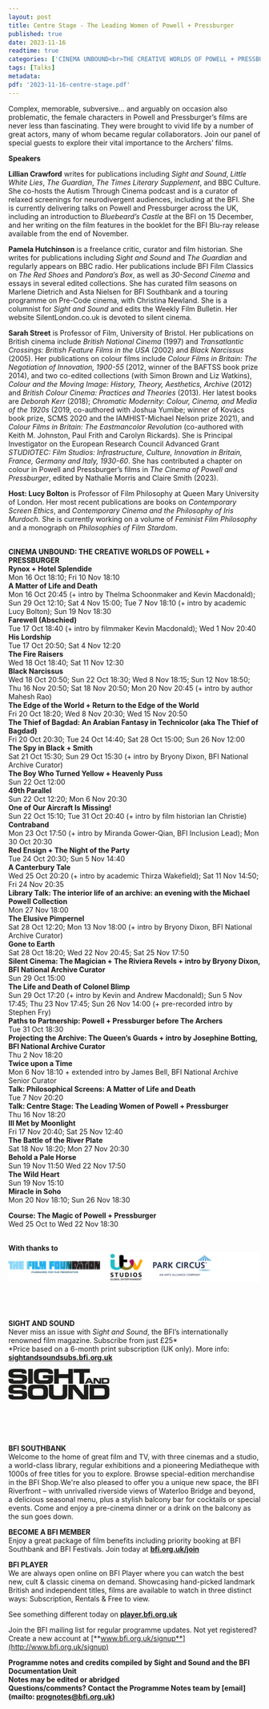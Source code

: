 ```yaml
---
layout: post
title: Centre Stage - The Leading Women of Powell + Pressburger
published: true
date: 2023-11-16
readtime: true
categories: ['CINEMA UNBOUND<br>THE CREATIVE WORLDS OF POWELL + PRESSBURGER']
tags: [Talks]
metadata: 
pdf: '2023-11-16-centre-stage.pdf'
---
```


Complex, memorable, subversive... and arguably on occasion also problematic, the female characters in Powell and Pressburger’s films are never less than fascinating. They were brought to vivid life by a number of great actors, many of whom became regular collaborators. Join our panel of special guests to explore their vital importance to the Archers’ films.

**Speakers**

**Lillian Crawford**  writes for publications including _Sight and Sound_, _Little White Lies_, _The Guardian_, _The Times Literary Supplement_, and BBC Culture. She co-hosts the Autism Through Cinema podcast and is a curator of relaxed screenings for neurodivergent audiences, including at the BFI. She is currently delivering talks on Powell and Pressburger across the UK, including an introduction to _Bluebeard’s Castle_ at the BFI on 15 December, and her writing on the film features in the booklet for the BFI Blu-ray release available from  the end of November.

**Pamela Hutchinson**  is a freelance critic, curator and film historian. She writes for publications including _Sight and Sound_ and _The Guardian_ and regularly appears on BBC radio. Her publications include BFI Film Classics on _The Red Shoes_ and _Pandora’s Box_, as well as _30-Second Cinema_ and essays in several edited collections. She has curated film seasons on Marlene Dietrich and Asta Nielsen for BFI Southbank and a touring programme on Pre-Code cinema, with Christina Newland. She is a columnist for _Sight and Sound_ and edits the Weekly Film Bulletin. Her website SilentLondon.co.uk is devoted to silent cinema.

**Sarah Street**  is Professor of Film, University of Bristol. Her publications on British cinema include _British National Cinema_ (1997) and _Transatlantic Crossings: British Feature Films in the USA_ (2002) and _Black Narcissus_ (2005). Her publications on colour films include _Colour Films in Britain: The Negotiation of Innovation, 1900-55_ (2012, winner of the BAFTSS book prize 2014), and two co-edited collections (with Simon Brown and Liz Watkins), _Colour and the Moving Image: History, Theory, Aesthetics, Archive_ (2012) and _British Colour Cinema: Practices and Theories_ (2013). Her latest books are _Deborah Kerr_ (2018); _Chromatic Modernity: Colour, Cinema, and Media of the 1920s_ (2019, co-authored with Joshua Yumibe; winner of Kovács book prize, SCMS 2020 and the IAMHIST-Michael Nelson prize 2021), and _Colour Films in Britain: The Eastmancolor Revolution_ (co-authored with Keith M. Johnston, Paul Frith and Carolyn Rickards). She is Principal Investigator on the European Research Council Advanced Grant _STUDIOTEC: Film Studios: Infrastructure, Culture, Innovation in Britain, France, Germany and Italy, 1930-60_. She has contributed a chapter on colour in Powell and Pressburger’s films in _The Cinema of Powell and Pressburger_, edited by Nathalie Morris and Claire Smith (2023).

**Host: Lucy Bolton** is Professor of Film Philosophy at Queen Mary University of London. Her most recent publications are books on _Contemporary Screen Ethics_, and _Contemporary Cinema and the Philosophy of Iris Murdoch_. She is currently working on a volume of _Feminist Film Philosophy_ and a monograph on _Philosophies of Film Stardom_.
<br><br>

**CINEMA UNBOUND: THE CREATIVE WORLDS OF POWELL + PRESSBURGER**<br>
**Rynox + Hotel Splendide**<br>
Mon 16 Oct 18:10; Fri 10 Nov 18:10<br>
**A Matter of Life and Death**<br>
Mon 16 Oct 20:45 (+ intro by Thelma Schoonmaker and Kevin Macdonald); Sun 29 Oct 12:10; Sat 4 Nov 15:00; Tue 7 Nov 18:10 (+ intro by academic Lucy Bolton); Sun 19 Nov 18:30<br>
**Farewell (Abschied)**<br>
Tue 17 Oct 18:40 (+ intro by filmmaker Kevin Macdonald); Wed 1 Nov 20:40<br>
**His Lordship**<br>
Tue 17 Oct 20:50; Sat 4 Nov 12:20<br>
**The Fire Raisers**<br>
Wed 18 Oct 18:40; Sat 11 Nov 12:30<br>
**Black Narcissus**<br>
Wed 18 Oct 20:50; Sun 22 Oct 18:30; Wed 8 Nov 18:15; Sun 12 Nov 18:50; Thu 16 Nov 20:50; Sat 18 Nov 20:50; Mon 20 Nov 20:45 (+ intro by author Mahesh Rao)<br>
**The Edge of the World + Return to the Edge of the World**<br>
Fri 20 Oct 18:20; Wed 8 Nov 20:30; Wed 15 Nov 20:50<br>
**The Thief of Bagdad: An Arabian Fantasy in Technicolor (aka The Thief of Bagdad)**<br>
Fri 20 Oct 20:30; Tue 24 Oct 14:40; Sat 28 Oct 15:00; Sun 26 Nov 12:00<br>
**The Spy in Black + Smith**<br>
Sat 21 Oct 15:30; Sun 29 Oct 15:30 (+ intro by Bryony Dixon, BFI National Archive Curator)<br>
**The Boy Who Turned Yellow + Heavenly Puss**<br>
Sun 22 Oct 12:00<br>
**49th Parallel**<br>
Sun 22 Oct 12:20; Mon 6 Nov 20:30<br>
**One of Our Aircraft Is Missing!**<br> 
Sun 22 Oct 15:10; Tue 31 Oct 20:40 (+ intro by film historian Ian Christie)<br>
**Contraband**<br>
Mon 23 Oct 17:50 (+ intro by Miranda Gower-Qian, BFI Inclusion Lead); Mon 30 Oct 20:30<br>
**Red Ensign + The Night of the Party**<br>
Tue 24 Oct 20:30; Sun 5 Nov 14:40<br>
**A Canterbury Tale**<br> 
Wed 25 Oct 20:20 (+ intro by academic Thirza Wakefield); Sat 11 Nov 14:50; Fri 24 Nov 20:35<br>
**Library Talk:  The interior life of an archive: an evening with the Michael Powell Collection**<br> 
Mon 27 Nov 18:00<br>
**The Elusive Pimpernel**<br> 
Sat 28 Oct 12:20; Mon 13 Nov 18:00 (+ intro by Bryony Dixon, BFI National Archive Curator)<br>
**Gone to Earth**<br>
Sat 28 Oct 18:20; Wed 22 Nov 20:45; Sat 25 Nov 17:50<br>
**Silent Cinema: The Magician + The Riviera Revels + intro by Bryony Dixon, BFI National Archive Curator**<br>
Sun 29 Oct 15:00<br>
**The Life and Death of Colonel Blimp**<br> 
Sun 29 Oct 17:20 (+ intro by Kevin and Andrew Macdonald); Sun 5 Nov 17:45; Thu 23 Nov 17:45; Sun 26 Nov 14:00 (+ pre-recorded intro by Stephen Fry)<br>
**Paths to Partnership: Powell + Pressburger before The Archers**<br>
Tue 31 Oct 18:30<br>
**Projecting the Archive: The Queen’s Guards + intro by Josephine Botting, BFI National Archive Curator**<br>
Thu 2 Nov 18:20<br>
**Twice upon a Time**<br>
Mon 6 Nov 18:10 + extended intro by James Bell, BFI National Archive Senior Curator<br>
**Talk: Philosophical Screens: A Matter of Life and Death**<br>
Tue 7 Nov 20:20<br>
**Talk: Centre Stage: The Leading Women of Powell + Pressburger**<br>
Thu 16 Nov 18:20<br>
**Ill Met by Moonlight**<br>
Fri 17 Nov 20:40; Sat 25 Nov 12:40<br>
**The Battle of the River Plate**<br>
Sat 18 Nov 18:20; Mon 27 Nov 20:30<br>
**Behold a Pale Horse**<br>
Sun 19 Nov 11:50 Wed 22 Nov 17:50<br>
**The Wild Heart**<br>
Sun 19 Nov 15:10<br>
**Miracle in Soho**<br>
Mon 20 Nov 18:10; Sun 26 Nov 18:30<br>

**Course: The Magic of Powell + Pressburger**<br>
Wed 25 Oct to Wed 22 Nov 18:30<br>
<br>

**With thanks to**
<img style="float: left;" src="/img/film-foundation-itv-park-circus-logos-02.png"><br><br><br><br><br><br><br><br>


**SIGHT AND SOUND**<br>
Never miss an issue with _Sight and Sound_, the BFI’s internationally renowned film magazine. Subscribe from just £25*<br>
*Price based on a 6-month print subscription (UK only). More info: [**sightandsoundsubs.bfi.org.uk**](https://sightandsoundsubs.bfi.org.uk/subscribe)

<img style="float: left;" src="/img/sight-and-sound.jpg" width="40%" height="40%"><br><br><br><br><br><br><br><br>

**BFI SOUTHBANK**  
Welcome to the home of great film and TV, with three cinemas and a studio, a world-class library, regular exhibitions and a pioneering Mediatheque with 1000s of free titles for you to explore. Browse special-edition merchandise in the BFI Shop.We&#39;re also pleased to offer you a unique new space, the BFI Riverfront – with unrivalled riverside views of Waterloo Bridge and beyond, a delicious seasonal menu, plus a stylish balcony bar for cocktails or special events. Come and enjoy a pre-cinema dinner or a drink on the balcony as the sun goes down.  

**BECOME A BFI MEMBER**  
Enjoy a great package of film benefits including priority booking at BFI Southbank and BFI Festivals. Join today at [**bfi.org.uk/join**](http://www.bfi.org.uk/join)  

**BFI PLAYER**  
 We are always open online on BFI Player where you can watch the best new, cult &amp; classic cinema on demand. Showcasing hand-picked landmark British and independent titles, films are available to watch in three distinct ways: Subscription, Rentals &amp; Free to view.  

See something different today on [**player.bfi.org.uk**](https://player.bfi.org.uk)  

Join the BFI mailing list for regular programme updates. Not yet registered? Create a new account at [**www.bfi.org.uk/signup**](http://www.bfi.org.uk/signup)

**Programme notes and credits compiled by Sight and Sound and the BFI Documentation Unit  
Notes may be edited or abridged  
Questions/comments? Contact the Programme Notes team by [email](mailto: prognotes@bfi.org.uk)**


<!--stackedit_data:
eyJoaXN0b3J5IjpbNjk4NDI3MTE3XX0=
-->